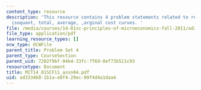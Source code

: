```yaml
---
content_type: resource
description: 'This resource contains 4 problem statements related to representative
  isoquant, total, average, ,arginal cost curves. '
file: /media/courses/14-01sc-principles-of-microeconomics-fall-2011/ad3334b81b1ae8f429ec09f4d4a1daa4_MIT14_01SCF11_assn04.pdf
file_type: application/pdf
learning_resource_types: []
ocw_type: OCWFile
parent_title: Problem Set 4
parent_type: CourseSection
parent_uid: 7202f9bf-94b4-33fc-7f69-0ef73b511c93
resourcetype: Document
title: MIT14_01SCF11_assn04.pdf
uid: ad3334b8-1b1a-e8f4-29ec-09f4d4a1daa4
---
```

